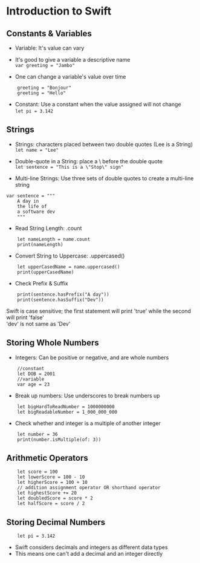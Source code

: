 # Introduction to Swift

## Constants & Variables
- Variable: It's value can vary <br>
- It's good to give a variable a descriptive name <br>
`var greeting = "Jambo" `

- One can change a variable's value over time <br>
```Swift:
    greeting = "Bonjour"
    greeting = "Hello"
```


- Constant: Use a constant when the value assigned will not change <br>
`let pi = 3.142`

## Strings
- Strings: characters placed between two double quotes (Lee is a String) <br>
`let name = "Lee"`

- Double-quote in a String: place a \ before the double quote <br>
`let sentence = "This is a \"Stop\" sign"`

- Multi-line Strings: Use three sets of double quotes to create a multi-line string
```Swift:
var sentence = """
    A day in
    the life of
    a software dev
    """
```

- Read String Length: .count
```Swift:
    let nameLength = name.count
    print(nameLength)
```

- Convert String to Uppercase: .uppercased()
```Swift:
    let upperCasedName = name.uppercased()
    print(upperCasedName)
```

- Check Prefix & Suffix
```Swift:
    print(sentence.hasPrefix("A day"))
    print(sentence.hasSuffix("Dev"))
```
Swift is case sensitive; the first statement will print 'true' while the second will print 'false' <br>
'dev' is not same as 'Dev'

## Storing Whole Numbers

- Integers: Can be positive or negative, and are whole numbers
```Swift:
    //constant
    let DOB = 2001
    //variable
    var age = 23
```

- Break up numbers: Use underscores to break numbers up
```
    let bigHardToReadNumber = 1000000000
    let bigReadableNumber = 1_000_000_000
```

- Check whether and integer is a multiple of another integer
```Swift:
    let number = 36
    print(number.isMultiple(of: 3))
```

## Arithmetic Operators
```Swift:
    let score = 100
    let lowerScore = 100 - 10
    let higherScore = 100 + 10
    // addition assignment operator OR shorthand operator
    let highestScore += 20
    let doubledScore = score * 2
    let halfScore = score / 2
```

## Storing Decimal Numbers
```
    let pi = 3.142
```
- Swift considers decimals and integers as different data types
- This means one can't add a decimal and an integer directly